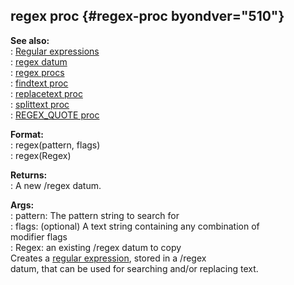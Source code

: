 ## regex proc {#regex-proc byondver="510"}    
**See also:**    
:   [Regular expressions](/%7Bnotes%7D/regex)    
:   [regex datum](/regex)    
:   [regex procs](/regex/proc)    
:   [findtext proc](/proc/findtext)    
:   [replacetext proc](/proc/replacetext)    
:   [splittext proc](/proc/splittext)    
:   [REGEX_QUOTE proc](/proc/REGEX_QUOTE)    
<!-- -->    
**Format:**    
:   regex(pattern, flags)    
:   regex(Regex)    
<!-- -->    
**Returns:**    
:   A new /regex datum.    
<!-- -->    
**Args:**    
:   pattern: The pattern string to search for    
:   flags: (optional) A text string containing any combination of    
    modifier flags    
:   Regex: an existing /regex datum to copy    
Creates a [regular expression](/%7Bnotes%7D/regex), stored in a /regex    
datum, that can be used for searching and/or replacing text.  